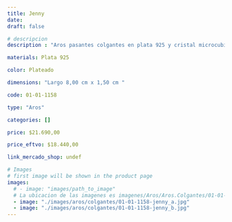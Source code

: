 ```yaml
---
title: Jenny
date: 
draft: false

# descripcion
description : "Aros pasantes colgantes en plata 925 y cristal microcubic. Línea premium."

materials: Plata 925

color: Plateado

dimensions: "Largo 8,00 cm x 1,50 cm "

code: 01-01-1158

type: "Aros"

categories: []

price: $21.690,00

price_eftvo: $18.440,00

link_mercado_shop: undef

# Images
# first image will be shown in the product page
images:
  # - image: "images/path_to_image"
  # La ubicacion de las imagenes es imagenes/Aros/Aros.Colgantes/01-01-1158-jenny
  - image: "./images/aros/colgantes/01-01-1158-jenny_a.jpg"
  - image: "./images/aros/colgantes/01-01-1158-jenny_b.jpg"
---
```

